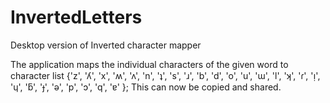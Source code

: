 # InvertedLetters
Desktop version of Inverted character mapper

The application maps the individual characters of the given word to character list {'z', 'ʎ', 'x', 'ʍ', 'ʌ', 'n', 'ʇ', 's', 'ɹ', 'b', 'd', 'o', 'u', 'ɯ', 'l', 'ʞ', 'ɾ', 'ᴉ', 'ɥ', 'ƃ', 'ɟ', 'ǝ', 'p', 'ɔ', 'q', 'ɐ' };
This can now be copied and shared.
